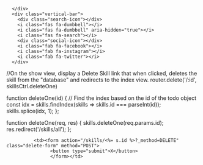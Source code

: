      </div>
      <div class="vertical-bar">
        <div class="search-icon"></div>
        <i class="fas fa-dumbbell"></i>
        <i class="fas fa-dumbbell" aria-hidden="true"></i>
        <i class="fas fa-search"></i>
        <div class="social-icon"></div>
        <i class="fab fa-facebook"></i>
        <i class="fab fa-instagram"></i>
        <i class="fab fa-twitter"></i>
      </div>



//On the show view, display a Delete Skill link that when clicked, deletes the skill from the "database" and redirects to the index view.
router.delete('/:id', skillsCtrl.deleteOne)

function deleteOne(id) {
  // Find the index based on the id of the todo object
  const idx = skills.findIndex(skills => skills.id === parseInt(id));
  skills.splice(idx, 1);
};


function deleteOne(req, res) {
    skills.deleteOne(req.params.id);
    res.redirect('/skills/all');
};

              <td><form action="/skills/<%= s.id %>?_method=DELETE" class="delete-form" method="POST">
                    <button type="submit">X</button>
                    </form></td>